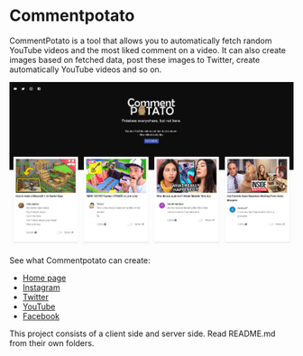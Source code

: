 # Commentpotato

CommentPotato is a tool that allows you to automatically fetch random YouTube videos and the most liked comment on a video. It can also create images based on fetched data, post these images to Twitter, create automatically YouTube videos and so on.

![client](preview.jpg?raw=true)

See what Commentpotato can create:

* [Home page](https://www.commentpotato.com/)
* [Instagram](https://www.instagram.com/commentpotato/)
* [Twitter](https://twitter.com/commentpotato)
* [YouTube](https://www.youtube.com/channel/UCXmQk4PYoq5v9jIvmRgfXYg)
* [Facebook](https://www.facebook.com/commentpotato)

This project consists of a client side and server side. Read README.md from their own folders. 

